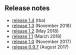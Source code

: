 ## Release notes
- [release 1.4](release-1.4.md) (tba)
- [release 1.3](release-1.3.md) (November 2018)
- [release 1.2](release-1.2.md) (May 2018)
- [release 1.1](release-1.1.md) (March 2018)
- [release 1.0](release-1.0.md) (November 2017)
- [release 0.9.7](release-0.9.7.md) (August 2017)
